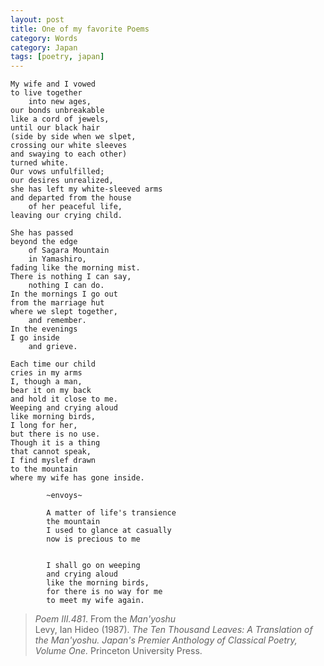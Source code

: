 ```yaml
---
layout: post
title: One of my favorite Poems
category: Words 
category: Japan
tags: [poetry, japan]
---
```


	My wife and I vowed       
	to live together   
		into new ages,   
	our bonds unbreakable
	like a cord of jewels,
	until our black hair
	(side by side when we slpet,
	crossing our white sleeves
	and swaying to each other)
	turned white.
	Our vows unfulfilled;
	our desires unrealized,
	she has left my white-sleeved arms
	and departed from the house
		of her peaceful life,
	leaving our crying child.
	
	She has passed
	beyond the edge
		of Sagara Mountain
		in Yamashiro,
	fading like the morning mist.
	There is nothing I can say,
		nothing I can do.
	In the mornings I go out
	from the marriage hut
	where we slept together,
		and remember.
	In the evenings
	I go inside
		and grieve.
	
	Each time our child
	cries in my arms
	I, though a man,
	bear it on my back
	and hold it close to me.
	Weeping and crying aloud
	like morning birds,
	I long for her,
	but there is no use.
	Though it is a thing
	that cannot speak,
	I find myslef drawn
	to the mountain
	where my wife has gone inside.
	
			~envoys~
	
			A matter of life's transience
			the mountain
			I used to glance at casually
			now is precious to me
	
	
			I shall go on weeping
			and crying aloud
			like the morning birds,
			for there is no way for me
			to meet my wife again.
			
>_Poem III.481_. From the _Man'yoshu_   
>Levy, Ian Hideo (1987). _The Ten Thousand Leaves: A Translation of the Man'yoshu. Japan's Premier Anthology of Classical Poetry, Volume One._  Princeton University Press. 